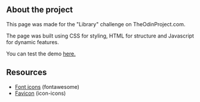 ## About the project

This page was made for the "Library" challenge on TheOdinProject.com.

The page was built using CSS for styling, HTML for structure and Javascript for dynamic features.

You can test the demo [here.](https://jgoldenusr.github.io/4.E-Library/)

## Resources

- [Font icons](https://fontawesome.com) (fontawesome)
- [Favicon](https://icon-icons.com) (icon-icons)
